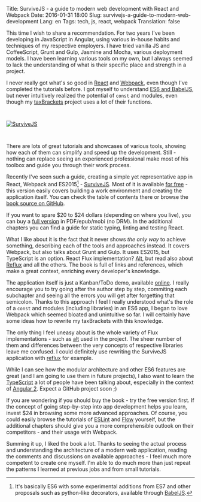 Title: SurviveJS - a guide to modern web development with React and Webpack
Date: 2016-01-31 18:00
Slug: survivejs-a-guide-to-modern-web-development
Lang: en
Tags: tech, js, react, webpack
Translation: false

This time I wish to share a recommendation. For two years I've been developing in JavaScript in Angular, using various in-house habits and techniques of my respective employers. I have tried vanilla JS and CoffeeScript, Grunt and Gulp, Jasmine and Mocha, various deployment models. I have been learning various tools on my own, but I always seemed to lack the understanding of what is their specific place and strength in a project.

I never really got what's so good in [React](https://facebook.github.io/react/) and [Webpack](https://webpack.github.io/), even though I've completed the tutorials before. I got myself to understand [ES6 and BabelJS](https://babeljs.io/), but never intuitively realized the potential of `const` and modules, even though my [taxBrackets](https://github.com/pawelchojnacki/d3-taxBrackets) project uses a lot of their functions.

<a href="http://survivejs.com/">
  <img title="SurviveJS" class="article-img" src="/images/12_survivejs/title.png" style="width: auto; height: auto; margin: 2em auto;">
</a>

There are lots of great tutorials and showcases of various tools, showing how each of them can simplify and speed up the development. Still - nothing can replace seeing an experienced professional make most of his toolbox and guide you through their work process.

Recently I've seen such a guide, creating a simple yet representative app in React, Webpack and ES2015[^ES2015] - [SurviveJS](http://survivejs.com/). Most of it is available [for free](http://survivejs.com/webpack_react/introduction/) - this version easily covers building a work environment and creating the application itself. You can check the table of contents there or browse the [book source on GitHub](https://github.com/survivejs/webpack_react).

If you want to spare $20 to $24 dollars (depending on where you live), you can buy a [full version](https://leanpub.com/survivejs_webpack_react) in PDF/epub/mobi (no DRM). In the additional chapters you can find a guide for static typing, linting and testing React.

What I like about it is the fact that it never shows *the only way* to achieve something, describing each of the tools and approaches instead. It covers Webpack, but also talks about Grunt and Gulp. It uses ES2015, but TypeScript is an option. React Flux implementation? [Alt](http://alt.js.org/), but read also about [Reflux](https://github.com/reflux/refluxjs) and all the others. The book is full of links and references, which make a great context, enriching every developer's knowledge.

The application itself is just a Kanban/ToDo demo, available [online](http://survivejs.com/demos/08_building_kanban/). I really encourage you to try going after the author step by step, commiting each subchapter and seeing all the errors you will get after forgetting that semicolon. Thanks to this approach I feel I really understood what's the role of a `const` and modules (including libraries) in an ES6 app, I began to love Webpack which seemed bloated and unintuitive so far. I will certainly have some ideas how to rewrite my taxBrackets with this knowledge. 

The only thing I feel uneasy about is the whole variety of Flux implementations - such as [alt](http://alt.js.org/) used in the project. The sheer number of them and differences between the very concepts of respective libraries leave me confused. I could definitely use rewriting the SurviveJS application with [reflux](https://github.com/reflux/refluxjs) for example.

While I can see how the modular architecture and other ES6 features are great (and I am going to use them in future projects), I also want to learn the [TypeScript](http://www.typescriptlang.org/) a lot of people have been talking about, especially in the context of [Angular 2](https://angular.io/). Expect a GitHub project soon ;)

If you are wondering if you should buy the book - try the free version first. If the concept of going step-by-step into app development helps you learn, invest $24 in browsing some more advanced approaches. Of course, you could easily browse the tutorials of [ESLint](http://eslint.org/) and [Flow](http://flowtype.org/) yourself, but the additional chapters should give you a more comprehensible outlook on their competitors - and their usage with Webpack.

Summing it up, I liked the book a lot. Thanks to seeing the actual process and understanding the architecture of a modern web application, reading the comments and discussions on available approaches - I feel much more competent to create one myself. I'm able to do much more than just repeat the patterns I learned at previous jobs and from small tutorials.

[^ES2015]: It's basically ES6 with some experimental additions from ES7 and other proposals such as python-like decorators, available through [BabelJS](https://babeljs.io/).
